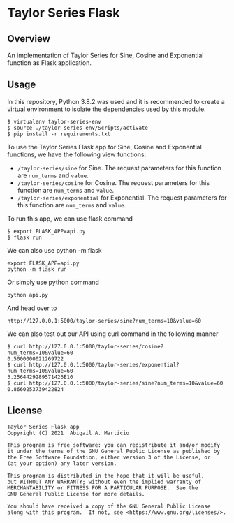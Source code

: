 # Taylor Series Flask

## Overview

An implementation of Taylor Series for Sine, Cosine and Exponential function as Flask application.

## Usage

In this repository, Python 3.8.2 was used and it is recommended to create a virtual environment to isolate the dependencies used by this module.
```
$ virtualenv taylor-series-env
$ source ./taylor-series-env/Scripts/activate
$ pip install -r requirements.txt
```

To use the Taylor Series Flask app for Sine, Cosine and Exponential functions, we have the following view functions:

* `/taylor-series/sine` for Sine. The request parameters for this function are `num_terms` and `value`.
* `/taylor-series/cosine` for Cosine. The request parameters for this function are `num_terms` and `value`.
* `/taylor-series/exponential` for Exponential. The request parameters for this function are `num_terms` and `value`.

To run this app, we can use flask command
```
$ export FLASK_APP=api.py
$ flask run
```

We can also use python -m flask
```
export FLASK_APP=api.py
python -m flask run
```

Or simply use python command
```
python api.py
```

And head over to 
```
http://127.0.0.1:5000/taylor-series/sine?num_terms=10&value=60
```

We can also test out our API using curl command in the following manner
```
$ curl http://127.0.0.1:5000/taylor-series/cosine?num_terms=10&value=60
0.5000000021269722
$ curl http://127.0.0.1:5000/taylor-series/exponential?num_terms=10&value=60
3.2564429289571426E10
$ curl http://127.0.0.1:5000/taylor-series/sine?num_terms=10&value=60
0.8660253739422824
```

## License

```
Taylor Series Flask app
Copyright (C) 2021  Abigail A. Marticio

This program is free software: you can redistribute it and/or modify
it under the terms of the GNU General Public License as published by
the Free Software Foundation, either version 3 of the License, or
(at your option) any later version.

This program is distributed in the hope that it will be useful,
but WITHOUT ANY WARRANTY; without even the implied warranty of
MERCHANTABILITY or FITNESS FOR A PARTICULAR PURPOSE.  See the
GNU General Public License for more details.

You should have received a copy of the GNU General Public License
along with this program.  If not, see <https://www.gnu.org/licenses/>.
```